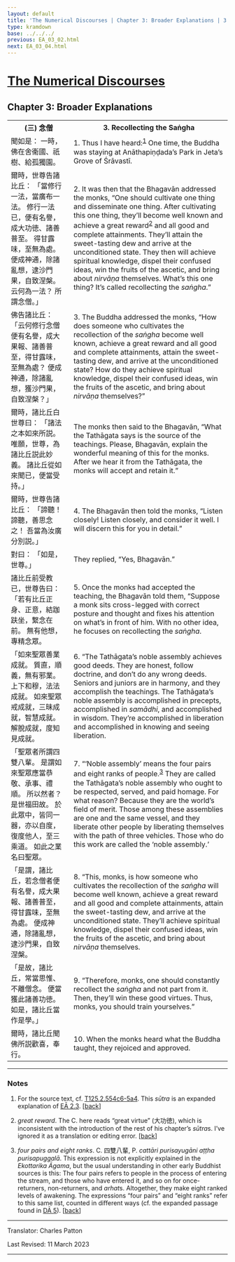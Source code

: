 ```yaml
---
layout: default
title: 'The Numerical Discourses | Chapter 3: Broader Explanations | 3. Recollecting the Saṅgha'
type: kramdown
base: ../../../
previous: EA_03_02.html
next: EA_03_04.html
---
```


<h1><a href='../index.html'>The Numerical Discourses</a></h1>
<h2>Chapter 3: Broader Explanations</h2>

<table class="trans">
  <th class='ch'>(三) 念僧</th>
  <th class='en'>3. Recollecting the Saṅgha</th>
  <tr>
    <td class='ch' title='T125.2.554c6'>聞如是： 一時，佛在舍衞國、祇樹、給孤獨園。</td>
    <td id='p1'>1. Thus I have heard:<sup id="ref1"><a href="#n1">1</a></sup> One time, the Buddha was staying at Anāthapiṇḍada’s Park in Jeta’s Grove of Śrāvastī.</td>
  </tr>
  <tr>
    <td class='ch' title='T125.2.554c7'>爾時，世尊告諸比丘： 「當修行一法，當廣布一法。 修行一法已，便有名譽，成大功徳、諸善普至。 得甘露味，至無為處。 便成神通，除諸亂想，逮沙門果，自致涅槃。 云何為一法？ 所謂念僧。」</td>
    <td id='p2'>2. It was then that the Bhagavān addressed the monks, “One should cultivate one thing and disseminate one thing. After cultivating this one thing, they’ll become well known and achieve a great reward<sup id="ref2"><a href="#n2">2</a></sup> and all good and complete attainments. They’ll attain the sweet-tasting dew and arrive at the unconditioned state. They then will achieve spiritual knowledge, dispel their confused ideas, win the fruits of the ascetic, and bring about <em>nirvāṇa</em> themselves. What’s this one thing? It’s called recollecting the <em>saṅgha</em>.”</td>
  </tr>
  <tr>
    <td class='ch' title='T125.2.554c11'>佛告諸比丘： 「云何修行念僧便有名譽，成大果報、諸善普至，得甘露味，至無為處？ 便成神通，除諸亂想，獲沙門果，自致涅槃？」</td>
    <td id='p3'>3. The Buddha addressed the monks, “How does someone who cultivates the recollection of the <em>saṅgha</em> become well known, achieve a great reward and all good and complete attainments, attain the sweet-tasting dew, and arrive at the unconditioned state? How do they achieve spiritual knowledge, dispel their confused ideas, win the fruits of the ascetic, and bring about <em>nirvāṇa</em> themselves?”</td>
  </tr>
  <tr>
    <td class='ch' title='T125.2.554c14'>爾時，諸比丘白世尊曰： 「諸法之本如來所説。 唯願，世尊，為諸比丘説此妙義。 諸比丘從如來聞已，便當受持。」</td>
    <td>The monks then said to the Bhagavān, “What the Tathāgata says is the source of the teachings. Please, Bhagavān, explain the wonderful meaning of this for the monks. After we hear it from the Tathāgata, the monks will accept and retain it.”</td>
  </tr>
  <tr>
    <td class='ch' title='T125.2.554c17'>爾時，世尊告諸比丘： 「諦聽！諦聽，善思念之！ 吾當為汝廣分別説。」</td>
    <td id='p4'>4. The Bhagavān then told the monks, “Listen closely! Listen closely, and consider it well. I will discern this for you in detail.”</td>
  </tr>
  <tr>
    <td class='ch' title='T125.2.554c18'>對曰： 「如是，世尊。」</td>
    <td>They replied, “Yes, Bhagavān.”</td>
  </tr>
  <tr>
    <td class='ch' title='T125.2.554c18'>諸比丘前受教已，世尊告曰： 「若有比丘正身、正意，結跏趺坐，繋念在前。 無有他想，專精念眾。</td>
    <td id='p5'>5. Once the monks had accepted the teaching, the Bhagavān told them, “Suppose a monk sits cross-legged with correct posture and thought and fixes his attention on what’s in front of him. With no other idea, he focuses on recollecting the <em>saṅgha</em>.</td>
  </tr>
  <tr>
    <td class='ch' title='T125.2.554c21'>「如來聖眾善業成就。 質直，順義，無有邪業。 上下和穆，法法成就。 如來聖眾戒成就，三昧成就，智慧成就。 解脫成就，度知見成就。</td>
    <td id='p6'>6. “The Tathāgata’s noble assembly achieves good deeds. They are honest, follow doctrine, and don’t do any wrong deeds. Seniors and juniors are in harmony, and they accomplish the teachings. The Tathāgata’s noble assembly is accomplished in precepts, accomplished in <em>samādhi</em>, and accomplished in wisdom. They’re accomplished in liberation and accomplished in knowing and seeing liberation.</td>
  </tr>
  <tr>
    <td class='ch' title='T125.2.554c24'>「聖眾者所謂四雙八輩。 是謂如來聖眾應當恭敬、承事、禮順。 所以然者？ 是世福田故。 於此眾中，皆同一器，亦以自度，復度他人，至三乘道。 如此之業名曰聖眾。</td>
    <td id='p7'>7. “‘Noble assembly’ means the four pairs and eight ranks of people.<sup id="ref3"><a href="#n3">3</a></sup> They are called the Tathāgata’s noble assembly who ought to be respected, served, and paid homage. For what reason? Because they are the world’s field of merit. Those among these assemblies are one and the same vessel, and they liberate other people by liberating themselves with the path of three vehicles. Those who do this work are called the ‘noble assembly.’</td>
  </tr>
  <tr>
    <td class='ch' title='T125.2.554c27'>「是謂，諸比丘，若念僧者便有名譽，成大果報、諸善普至，得甘露味，至無為處。 便成神通，除諸亂想，逮沙門果，自致涅槃。</td>
    <td id='p8'>8. “This, monks, is how someone who cultivates the recollection of the <em>saṅgha</em> will become well known, achieve a great reward and all good and complete attainments, attain the sweet-tasting dew, and arrive at the unconditioned state. They’ll achieve spiritual knowledge, dispel their confused ideas, win the fruits of the ascetic, and bring about <em>nirvāṇa</em> themselves.</td>
  </tr>
  <tr>
    <td class='ch' title='T125.2.555a1'>「是故，諸比丘，常當思惟、不離僧念。 便當獲此諸善功徳。 如是，諸比丘當作是學。」</td>
    <td id='p9'>9. “Therefore, monks, one should constantly recollect the <em>saṅgha</em> and not part from it. Then, they’ll win these good virtues. Thus, monks, you should train yourselves.”</td>
  </tr>
  <tr>
    <td class='ch' title='T125.2.555a3'>爾時，諸比丘聞佛所説歡喜，奉行。</td>
    <td id='p10'>10. When the monks heard what the Buddha taught, they rejoiced and approved.</td>
  </tr>
</table>

<hr/>

<h3 id="notes">Notes</h3>

<ol class="notes-list">
<li id="n1"><p>For the source text, cf. <a href="https://cbetaonline.dila.edu.tw/zh/T02n0125_p0554c06" target="_blank">T125.2.554c6-5a4</a>. This <em>sūtra</em> is an expanded explanation of <a href="../02/EA_02_03.html" target="_blank">EĀ 2.3</a>. [<a href="#ref1">back</a>]</p></li>
<li id="n2"><p><em>great reward</em>. The C. here reads “great virtue” (大功徳), which is inconsistent with the introduction of the rest of his chapter’s <em>sūtra</em>s. I’ve ignored it as a translation or editing error. [<a href="#ref2">back</a>]</p></li>
<li id="n3"><p><em>four pairs and eight ranks</em>. C. 四雙八輩, P. <em>cattāri purisayugāni aṭṭha purisapuggalā</em>. This expression is not explicitly explained in the <cite>Ekottarika Āgama</cite>, but the usual understanding in other early Buddhist sources is this: The four pairs refers to people in the process of entering the stream, and those who have entered it, and so on for once-returners, non-returners, and <em>arhat</em>s. Altogether, they make eight ranked levels of awakening. The expressions “four pairs” and “eight ranks” refer to this same list, counted in different ways (cf. the expanded passage found in <a href="../../dirgha/DA_5.html#p19" target="_blank">DĀ 5</a>). [<a href="#ref3">back</a>]</p></li>
</ol>
<hr/>

<p class="translator">Translator: Charles Patton</p>
<p class='revised'>Last Revised: 11 March 2023</p>

<hr/>